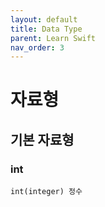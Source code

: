 ```yaml
---
layout: default
title: Data Type
parent: Learn Swift
nav_order: 3
---
```


# 자료형

## 기본 자료형

### int
    int(integer) 정수